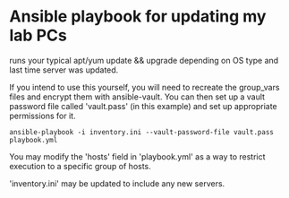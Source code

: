 # Ansible playbook for updating my lab PCs
runs your typical apt/yum update && upgrade depending on OS type and last time server was updated.

If you intend to use this yourself, you will need to recreate the group_vars files and encrypt them with ansible-vault. You can then set up a vault password file called 'vault.pass' (in this example) and set up appropriate permissions for it.
```
ansible-playbook -i inventory.ini --vault-password-file vault.pass playbook.yml
```

You may modify the 'hosts' field in 'playbook.yml' as a way to restrict execution to a specific group of hosts.

'inventory.ini' may be updated to include any new servers.
